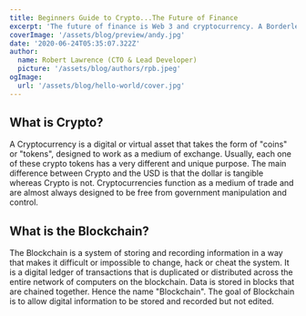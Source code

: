```yaml
---
title: Beginners Guide to Crypto...The Future of Finance
excerpt: 'The future of finance is Web 3 and cryptocurrency. A Borderless, trustless, and secure financial sytstem with instant transactions and 24 hr payments......'
coverImage: '/assets/blog/preview/andy.jpg'
date: '2020-06-24T05:35:07.322Z'
author: 
  name: Robert Lawrence (CTO & Lead Developer)
  picture: '/assets/blog/authors/rpb.jpeg'
ogImage:
  url: '/assets/blog/hello-world/cover.jpg'
---
```


## What is Crypto?
A Cryptocurrency is a digital or virtual asset that takes the form of "coins" or "tokens", designed to work as a
medium of exchange. Usually, each one of these crypto
tokens has a very different and unique purpose. The main
difference between Crypto and the USD is that the dollar is
tangible whereas Crypto is not. Cryptocurrencies function
as a medium of trade and are almost always designed to
be free from government manipulation and control.

## What is the Blockchain?
The Blockchain is a system of storing and recording information in a way that makes it
difficult or impossible to change, hack or cheat the system. It is a digital
ledger of transactions that is duplicated or distributed across the entire network of
computers on the blockchain. Data is stored in blocks that are chained together.
Hence the name "Blockchain". The goal of Blockchain is to allow digital information to
be stored and recorded but not edited.


